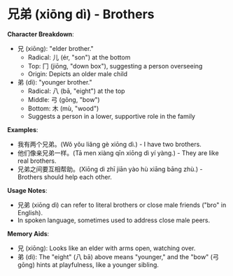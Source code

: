 # **兄弟 (xiōng dì) - Brothers**

**Character Breakdown**:  
- 兄 (xiōng): "elder brother."
  - Radical: 儿 (ér, "son") at the bottom
  - Top: 冂 (jiōng, "down box"), suggesting a person overseeing
  - Origin: Depicts an older male child  
- 弟 (dì): "younger brother."
  - Radical: 八 (bā, "eight") at the top
  - Middle: 弓 (gōng, "bow")
  - Bottom: 木 (mù, "wood")
  - Suggests a person in a lower, supportive role in the family

**Examples**:  
- 我有两个兄弟。(Wǒ yǒu liǎng gè xiōng dì.) - I have two brothers.  
- 他们像亲兄弟一样。(Tā men xiàng qīn xiōng dì yí yàng.) - They are like real brothers.  
- 兄弟之间要互相帮助。(Xiōng dì zhī jiān yào hù xiāng bāng zhù.) - Brothers should help each other.

**Usage Notes**:  
- 兄弟 (xiōng dì) can refer to literal brothers or close male friends ("bro" in English).  
- In spoken language, sometimes used to address close male peers.

**Memory Aids**:  
- 兄 (xiōng): Looks like an elder with arms open, watching over.  
- 弟 (dì): The "eight" (八 bā) above means "younger," and the "bow" (弓 gōng) hints at playfulness, like a younger sibling.